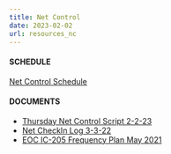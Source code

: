 ```yaml
---
title: Net Control
date: 2023-02-02
url: resources_nc
---
```


#### SCHEDULE
<a href="https://docs.google.com/spreadsheets/d/1kxS6EurNnPDQY9_EkQjL1rgD4ifcvtvxP2vcAB78r2s"> Net Control Schedule</a>

#### DOCUMENTS
* [Thursday Net Control Script 2-2-23](/documents/net_control/WW%20ARES%20Thursday%20Net%20Control%20Script%2020230202.pdf)
* [Net CheckIn Log 3-3-22](/documents/net_control/WWARES_Net_CheckIn%20Log%20form20220303Fill-In.pdf)
* [EOC IC-205 Frequency Plan May 2021](/documents/net_control/20210501_WWARES_Initial_ICS205.pdf)
